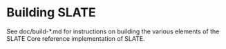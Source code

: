 Building SLATE
==============

See doc/build-*.md for instructions on building the various
elements of the SLATE Core reference implementation of SLATE.
